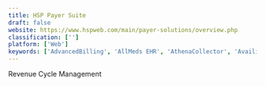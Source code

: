 ```yaml
---
title: HSP Payer Suite
draft: false 
website: https://www.hspweb.com/main/payer-solutions/overview.php
classification: ['']
platform: ['Web']
keywords: ['AdvancedBilling', 'AllMeds EHR', 'AthenaCollector', 'Availity', 'CareCloud', 'ClaimScape', 'Conifer Revenue Management', 'Experian Healthcare', 'ImagineBilling', 'Kareo', 'LexisNexis MarketView', 'MediSYS', 'MicroMD PM', 'Pega Claims Management', 'QuickPractice', 'SammyEHR', 'TRIARQ', 'Waystar RCM Platform', 'drchrono', 'eClinicalWorks RCM']
---
```

Revenue Cycle Management
